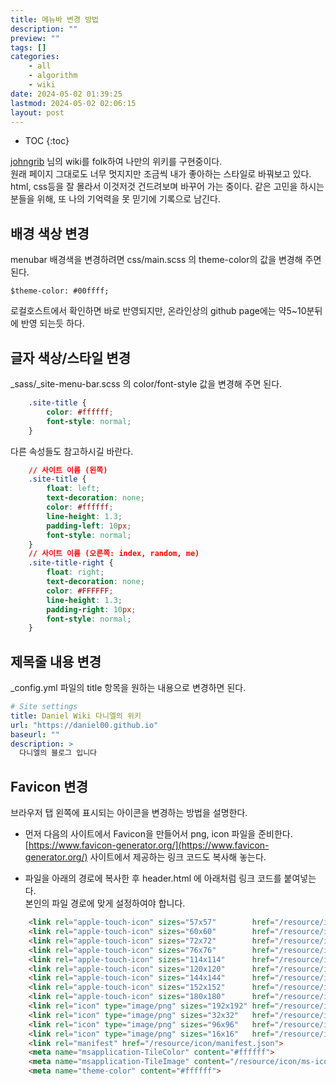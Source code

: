 ```yaml
---
title: 메뉴바 변경 방법
description: ""
preview: ""
tags: []
categories:
    - all
    - algorithm
    - wiki
date: 2024-05-02 01:39:25
lastmod: 2024-05-02 02:06:15
layout: post
---
```


* TOC
{:toc}

[johngrib]( http://johngrib.github.io ) 님의 wiki를 folk하여 나만의 위키를 구현중이다.  
원래 페이지 그대로도 너무 멋지지만 조금씩 내가 좋아하는 스타일로 바꿔보고 있다.  
html, css등을 잘 몰라서 이것저것 건드려보며 바꾸어 가는 중이다.
같은 고민을 하시는 분들을 위해, 또 나의 기억력을 못 믿기에 기록으로 남긴다.

## 배경 색상 변경
menubar 배경색을 변경하려면 css/main.scss 의 theme-color의 값을 변경해 주면 된다.  

```
$theme-color: #00ffff;
```
로컬호스트에서 확인하면 바로 반영되지만, 온라인상의 github page에는 약5~10분뒤에 반영 되는듯 하다.

## 글자 색상/스타일 변경  
\_sass/\_site-menu-bar.scss 의 color/font-style 값을 변경해 주면 된다.
```css
    .site-title {
        color: #ffffff;
        font-style: normal;
    }
```

다른 속성들도 참고하시길 바란다.
```css
    // 사이트 이름 (왼쪽)
    .site-title {
        float: left;
        text-decoration: none;
        color: #ffffff;
        line-height: 1.3;
        padding-left: 10px;
        font-style: normal;
    }
    // 사이트 이름 (오른쪽: index, random, me)
    .site-title-right {
        float: right;
        text-decoration: none;
        color: #FFFFFF;
        line-height: 1.3;
        padding-right: 10px;
        font-style: normal;
    }
```

## 제목줄 내용 변경
\_config.yml 파일의 title 항목을 원하는 내용으로 변경하면 된다.  

```yml
# Site settings
title: Daniel Wiki 다니엘의 위키
url: "https://daniel00.github.io"
baseurl: ""
description: >
  다니엘의 블로그 입니다
```


## Favicon 변경
브라우저 탭 왼쪽에 표시되는 아이콘을 변경하는 방법을 설명한다.  

* 먼저 다음의 사이트에서 Favicon을 만들어서 png, icon 파일을 준비한다.  
[https://www.favicon-generator.org/](https://www.favicon-generator.org/)
사이트에서 제공하는 링크 코드도 복사해 놓는다.

* 파일을 아래의 경로에 복사한 후 header.html 에 아래처럼 링크 코드를 붙여넣는다.  
  본인의 파일 경로에 맞게 설정하여야 합니다.

```html
    <link rel="apple-touch-icon" sizes="57x57"        href="/resource/icon/apple-icon-57x57.png">
    <link rel="apple-touch-icon" sizes="60x60"        href="/resource/icon/apple-icon-60x60.png">
    <link rel="apple-touch-icon" sizes="72x72"        href="/resource/icon/apple-icon-72x72.png">
    <link rel="apple-touch-icon" sizes="76x76"        href="/resource/icon/apple-icon-76x76.png">
    <link rel="apple-touch-icon" sizes="114x114"      href="/resource/icon/apple-icon-114x114.png">
    <link rel="apple-touch-icon" sizes="120x120"      href="/resource/icon/apple-icon-120x120.png">
    <link rel="apple-touch-icon" sizes="144x144"      href="/resource/icon/apple-icon-144x144.png">
    <link rel="apple-touch-icon" sizes="152x152"      href="/resource/icon/apple-icon-152x152.png">
    <link rel="apple-touch-icon" sizes="180x180"      href="/resource/icon/apple-icon-180x180.png">
    <link rel="icon" type="image/png" sizes="192x192" href="/resource/icon/android-icon-192x192.png">
    <link rel="icon" type="image/png" sizes="32x32"   href="/resource/icon/favicon-32x32.png">
    <link rel="icon" type="image/png" sizes="96x96"   href="/resource/icon/favicon-96x96.png">
    <link rel="icon" type="image/png" sizes="16x16"   href="/resource/icon/favicon-16x16.png">
    <link rel="manifest" href="/resource/icon/manifest.json">
    <meta name="msapplication-TileColor" content="#ffffff">
    <meta name="msapplication-TileImage" content="/resource/icon/ms-icon-144x144.png">
    <meta name="theme-color" content="#ffffff">
```